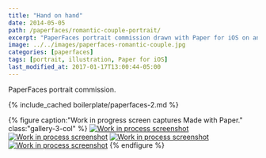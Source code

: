 ```yaml
---
title: "Hand on hand"
date: 2014-05-05
path: /paperfaces/romantic-couple-portrait/
excerpt: "PaperFaces portrait commission drawn with Paper for iOS on an iPad."
image: ../../images/paperfaces-romantic-couple.jpg
categories: [paperfaces]
tags: [portrait, illustration, Paper for iOS]
last_modified_at: 2017-01-17T13:00:44-05:00
---
```


PaperFaces portrait commission.

{% include_cached boilerplate/paperfaces-2.md %}

{% figure caption:"Work in progress screen captures Made with Paper." class:"gallery-3-col" %}
[![Work in process screenshot](../../images/paperfaces-romantic-couple-process-1-600.jpg)](../../images/paperfaces-romantic-couple-process-1-lg.jpg) [![Work in process screenshot](../../images/paperfaces-romantic-couple-process-2-600.jpg)](../../images/paperfaces-romantic-couple-process-2-lg.jpg) [![Work in process screenshot](../../images/paperfaces-romantic-couple-process-3-600.jpg)](../../images/paperfaces-romantic-couple-process-3-lg.jpg) [![Work in process screenshot](../../images/paperfaces-romantic-couple-process-4-600.jpg)](../../images/paperfaces-romantic-couple-process-4-lg.jpg)
{% endfigure %}
